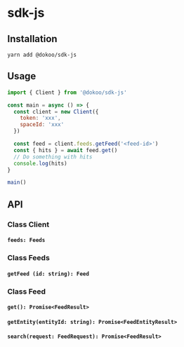 # sdk-js

## Installation

```
yarn add @dokoo/sdk-js
```

## Usage

```javascript
import { Client } from '@dokoo/sdk-js'

const main = async () => {
  const client = new Client({
    token: 'xxx',
    spaceId: 'xxx'
  })

  const feed = client.feeds.getFeed('<feed-id>')
  const { hits } = await feed.get()
  // Do something with hits
  console.log(hits)
}

main()
```

## API

### Class Client

#### `feeds: Feeds`

### Class Feeds

#### `getFeed (id: string): Feed`

### Class Feed

#### `get(): Promise<FeedResult>`
  
#### `getEntity(entityId: string): Promise<FeedEntityResult>`
  
#### `search(request: FeedRequest): Promise<FeedResult>`
